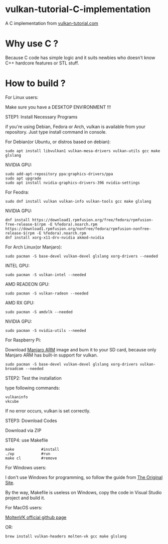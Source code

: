 # vulkan-tutorial-C-implementation
A C implementation from [vulkan-tutorial.com](https://vulkan-tutorial.com)

# Why use C ?

Because C code has simple logic and it suits newbies who doesn't know C++ hardcore features or STL stuff.



# How to build ?

For Linux users:

Make sure you have a DESKTOP ENVIRONMENT !!!

STEP1: Install Necessary Programs

if you're using Debian, Fedora or Arch, vulkan is available from your repository.
Just type install command in console.



For Debian(or Ubuntu, or distros based on debian):

    sudo apt install libvulkan1 vulkan-mesa-drivers vulkan-utils gcc make glslang

NVIDIA GPU:

    sudo add-apt-repository ppa:graphics-drivers/ppa
    sudo apt upgrade
    sudo apt install nvidia-graphics-drivers-396 nvidia-settings




For Feodra:

    sudo dnf install vulkan vulkan-info vulkan-tools gcc make glslang

NVIDIA GPU:

    dnf install https://download1.rpmfusion.org/free/fedora/rpmfusion-free-release-$(rpm -E %fedora).noarch.rpm https://download1.rpmfusion.org/nonfree/fedora/rpmfusion-nonfree-release-$(rpm -E %fedora).noarch.rpm
    dnf install xorg-x11-drv-nvidia akmod-nvidia




For Arch Linux(or Manjaro):

    sudo pacman -S base-devel vulkan-devel glslang xorg-drivers --needed

INTEL GPU:

    sudo pacman -S vulkan-intel --needed
    
AMD READEON GPU:

    sudo pacman -S vulkan-radeon --needed

AMD RX GPU:

    sudo pacman -S amdvlk --needed

NVIDIA GPU:

    sudo pacman -S nvidia-utils --needed


For Raspberry Pi:

Download [Manjaro ARM](https://manjaro.org/download/#raspberry-pi-4-xfce) image and burn it to your SD card, because only Manjaro ARM has built-in support for vulkan.

    sudo pacman -S base-devel vulkan-devel glslang xorg-drivers vulkan-broadcom --needed




STEP2: Test the installation

type following commands:

    vulkaninfo
    vkcube

If no error occurs, vulkan is set correctly.



STEP3: Download Codes

Download via ZIP





STEP4: use Makefile

    make            #install
    ./op            #run
    make cl         #remove




For Windows users:

I don't use Windows for programming, so follow the guide from [The Original Site](https://vulkan-tutorial.com/Development_environment).

By the way, Makefile is useless on Windows, copy the code in Visual Studio project and build it.




For MacOS users:

[MoltenVK official github page](https://github.com/KhronosGroup/MoltenVK)

OR:

    brew install vulkan-headers molten-vk gcc make glslang





